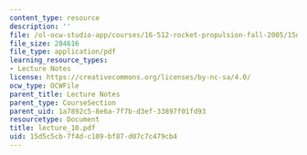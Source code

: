 ```yaml
---
content_type: resource
description: ''
file: /ol-ocw-studio-app/courses/16-512-rocket-propulsion-fall-2005/15d5c5cb7f4dc109bf87d07c7c479cb4_lecture_10.pdf
file_size: 284616
file_type: application/pdf
learning_resource_types:
- Lecture Notes
license: https://creativecommons.org/licenses/by-nc-sa/4.0/
ocw_type: OCWFile
parent_title: Lecture Notes
parent_type: CourseSection
parent_uid: 1a7892c5-8e6a-7f7b-d3ef-33897f01fd93
resourcetype: Document
title: lecture_10.pdf
uid: 15d5c5cb-7f4d-c109-bf87-d07c7c479cb4
---
```

